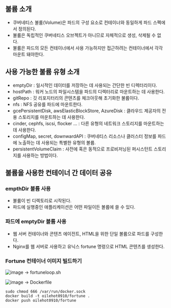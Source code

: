 ## 불륨 소개
- 쿠버네티스 불륨(Volume)은 파드의 구성 요소로 컨테이너와 동일하게 파드 스펙에서 정의된다.
- 불륨은 독립적인 쿠버네티스 오브젝트가 아니므로 자체적으로 생성, 삭제될 수 없다.
- 불륨은 파드의 모든 컨테이너에서 사용 가능하지만 접근하려는 컨테이너에서 각각 마운트 돼야한다.

## 사용 가능한 불륨 유형 소개
- emptyDir : 일시적인 데이터를 저장하는 데 사용되는 간단한 빈 디렉터리이다.
- hostPath : 워커 노드의 파일시스템을 파드의 디렉터리로 마운트하는 데 사용한다.
- gitRepo : 깃 리포지터리의 콘텐츠를 체크아웃해 초기화한 불륨이다.
- nfs : NFS 공유를 파드에 마운트한다.
- gcePersistentDisk, awsElasticBlockStore, AzureDisk : 클라우드 제공자의 전용 스토리지를 마운트하는 데 사용한다.
- cinder, cephfs, iscsi, flocker ... : 다른 유형의 네트워크 스토리지를 마운트하는 데 사용한다.
- configMap, secret, downwardAPI : 쿠버네티스 리소스나 클러스터 정보를 파드에 노출하는 데 사용되는 특별한 유형의 볼륨.
- persistentVolumeClaim : 사전에 혹은 동적으로 프로비저닝된 퍼시스턴트 스토리지를 사용하는 방법이다.

## 불륨을 사용한 컨테이너 간 데이터 공유

### empthDir 볼륨 사용
- 불륨이 빈 디렉토리로 시작된다.
- 파드에 실행중인 애플리케이션은 어떤 파일이든 볼륨에 쓸 수 있다.

### 파드에 emptyDir 볼륨 사용
- 웹 서버 컨테이너와 콘텐츠 에이전트, HTML을 위한 단일 볼륨으로 파드를 구성한다.
- Nginx를 웹 서버로 사용하고 유닉스 fortune 명령으로 HTML 콘텐츠를 생성한다.

### Fortune 컨테이너 이미지 빌드하기
![image](https://user-images.githubusercontent.com/81672260/162367021-daa15495-3b74-41ad-9d50-cbe569ff16ed.png)
-> fortuneloop.sh

![image](https://user-images.githubusercontent.com/81672260/162367055-9fd4a8cf-5005-4fee-9aec-5101e615548a.png)
-> Dockerfile

```
sudo chmod 666 /var/run/docker.sock 
docker build -t oilehot0910/fortune .
docker push oilehot0910/fortune
